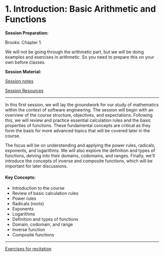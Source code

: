 # 1. Introduction: Basic Arithmetic and Functions

**Session Preparation:**

Brooks: Chapter 1.

We will not be going through the arithmetic part, but we will be doing examples and exercises in arithmetic. So you need to prepare this on your own before classes.

**Session Material:**

[Session notes](01_Getting_started_-_Basic_Arithmetic/01_Exercises.md)

[Session Resources](https://viaucdk-my.sharepoint.com/:f:/g/personal/rib_viauc_dk/EtdW6vDKB6FHsPZdtO6XUhMB5n3uwC00IoyfXj5g1O6JlA?e=vAY78F)

--------------------------

In this first session, we will lay the groundwork for our study of mathematics within the context of software engineering. The session will begin with an overview of the course structure, objectives, and expectations. Following this, we will review and practice essential calculation rules and the basic properties of functions. These fundamental concepts are critical as they form the basis for more advanced topics that will be covered later in the course.

The focus will be on understanding and applying the power rules, radicals, exponents, and logarithms. We will also explore the definition and types of functions, delving into their domains, codomains, and ranges. Finally, we'll introduce the concepts of inverse and composite functions, which will be important for later discussions.

#### Key Concepts:
- Introduction to the course
- Review of basic calculation rules
- Power rules
- Radicals (roots)
- Exponents
- Logarithms
- Definition and types of functions
- Domain, codomain, and range
- Inverse function
- Composite functions

--------------------------

[Exercises for recitation]()

